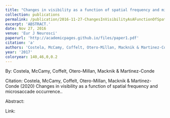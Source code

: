 ```yaml
---
title: "Changes in visibility as a function of spatial frequency and microsaccade occurrence."
collection: publications
permalink: /publication/2016-11-27-ChangesInVisibilityAsAFunctionOfSpatialFrequencyAndMicrosaccade
excerpt: 'ABSTRACT.'
date: Nov 27, 2016
venue: 'Eur J Neurosci'
paperurl: 'http://academicpages.github.io/files/paper1.pdf'
citation: 'a'
authors: 'Costela, McCamy, Coffelt, Otero-Millan, Macknik & Martinez-Conde'
year: '2017'
coloryear: 140,46,0,0.2
---
```


By: Costela, McCamy, Coffelt, Otero-Millan, Macknik & Martinez-Conde

Citation: Costela, McCamy, Coffelt, Otero-Millan, Macknik & Martinez-Conde (2020) Changes in visibility as a function of spatial frequency and microsaccade occurrence.. 

Abstract: 

Link: 
